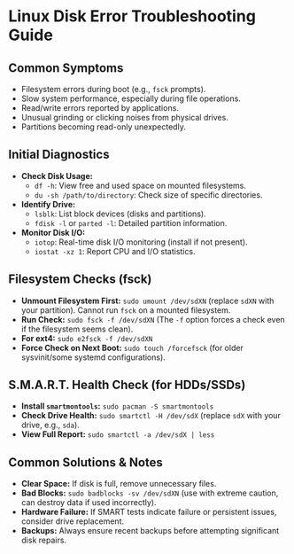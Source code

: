 # Linux Disk Error Troubleshooting Guide

## Common Symptoms
* Filesystem errors during boot (e.g., `fsck` prompts).
* Slow system performance, especially during file operations.
* Read/write errors reported by applications.
* Unusual grinding or clicking noises from physical drives.
* Partitions becoming read-only unexpectedly.

## Initial Diagnostics
* **Check Disk Usage:**
    * `df -h`: View free and used space on mounted filesystems.
    * `du -sh /path/to/directory`: Check size of specific directories.
* **Identify Drive:**
    * `lsblk`: List block devices (disks and partitions).
    * `fdisk -l` or `parted -l`: Detailed partition information.
* **Monitor Disk I/O:**
    * `iotop`: Real-time disk I/O monitoring (install if not present).
    * `iostat -xz 1`: Report CPU and I/O statistics.

## Filesystem Checks (fsck)
* **Unmount Filesystem First:** `sudo umount /dev/sdXN` (replace `sdXN` with your partition). Cannot run `fsck` on a mounted filesystem.
* **Run Check:** `sudo fsck -f /dev/sdXN` (The `-f` option forces a check even if the filesystem seems clean).
* **For ext4:** `sudo e2fsck -f /dev/sdXN`
* **Force Check on Next Boot:** `sudo touch /forcefsck` (for older sysvinit/some systemd configurations).

## S.M.A.R.T. Health Check (for HDDs/SSDs)
* **Install `smartmontools`:** `sudo pacman -S smartmontools`
* **Check Drive Health:** `sudo smartctl -H /dev/sdX` (replace `sdX` with your drive, e.g., `sda`).
* **View Full Report:** `sudo smartctl -a /dev/sdX | less`

## Common Solutions & Notes
* **Clear Space:** If disk is full, remove unnecessary files.
* **Bad Blocks:** `sudo badblocks -sv /dev/sdXN` (use with extreme caution, can destroy data if used incorrectly).
* **Hardware Failure:** If SMART tests indicate failure or persistent issues, consider drive replacement.
* **Backups:** Always ensure recent backups before attempting significant disk repairs.
